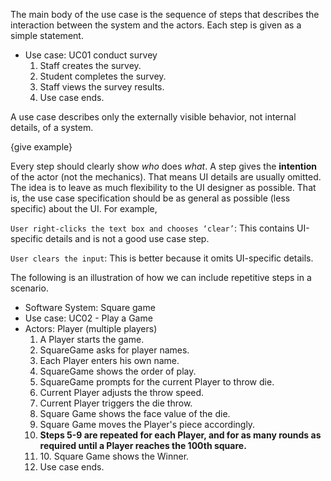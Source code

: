 <link rel="stylesheet" href="{{baseUrl}}/css/common.css">

The main body of the use case is the sequence of steps that describes the interaction between the system and the actors. Each step is given as a simple statement.

<tip-box>
  <div>
    <ul>
      <li>Use case: <popover effect="fade" placement="right" content="Each use case can be given a unique identification for easier cross reference."> UC01 </popover> conduct survey
        <ol>
          <li>Staff creates the survey.</li>
          <li>Student completes the survey.</li>
          <li>Staff views the survey results.</li>
          <li class="custom-bullet-point">Use case ends.</li>
        </ol>
      </li>
    </ul>
  </div>
</tip-box>

A use case describes only the externally visible behavior, not internal details, of a system.

{give example}

Every step should clearly show _who_ does _what_. A step gives the **intention** of the actor (not the mechanics). That means UI details are usually omitted. The idea is to leave as much flexibility to the UI designer as possible. That is, the use case specification should be as general as possible (less specific) about the UI. For example,

<tip-box>

`User right-clicks the text box and chooses ‘clear’`: This contains UI-specific details and is not a good use case step.

`User clears the input`: This is better because it omits UI-specific details.

</tip-box>

The following is an illustration of how we can include repetitive steps in a scenario.

<tip-box>
  <div>
    <ul>
      <li>Software System: Square game</li>
      <li>Use case:  UC02 - Play a Game</li>
      <li>Actors: Player (multiple players)
        <ol>
          <li>A Player starts the game.</li>
          <li>SquareGame asks for player names.</li>
          <li>Each Player enters his own name.</li>
          <li>SquareGame shows the order of play.</li>
          <li>SquareGame prompts for the current Player to throw die.</li>
          <li>Current Player adjusts the throw speed.</li>
          <li>Current Player triggers the die throw.</li>
          <li>Square Game shows the face value of the die.</li>
          <li>Square Game moves the Player's piece accordingly.</li>
          <li class="custom-bullet-point"><b>Steps 5-9 are repeated for each Player, and for as many rounds as required until a Player reaches the 100th square.</b></li>
          <li class="custom-bullet-point">10. Square Game shows the Winner.</li>
          <li class="custom-bullet-point">Use case ends.</li>
        </ol>
      </li>
    </ul>
  </div>
</tip-box>
